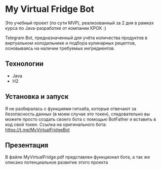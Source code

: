 # My Virtual Fridge Bot

Это учебный проект (по сути MVP), реализованный за 2 дня в рамках курса по Java-разработке от компании КРОК :)

Telegram Bot, предназначенный для учёта количества продуктов в виртуальном холодильнике и подбора кулинарных рецептов, основываясь на наличии требуемых ингредиентов.

## Технологии

- Java
- H2

## Установка и запуск

Я не разбиралась с функциями гитхаба, которые отвечают за безопасность данных (в моем случае это токен), следовательно вы можете просто создать своего бота с помощью BotFather и вставить в код свой токен. Ссылка на оригинального бота: https://t.me/MyVirtualFridgeBot

## Презентация

В файле MyVirtualFridge.pdf представлен функционал бота, а так же описано потенциальное развитие этого проекта




